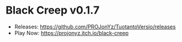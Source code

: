 # Black Creep v0.1.7
- Releases:
https://github.com/PROJonYz/TuotantoVersio/releases
- Play Now:
https://projonyz.itch.io/black-creep
